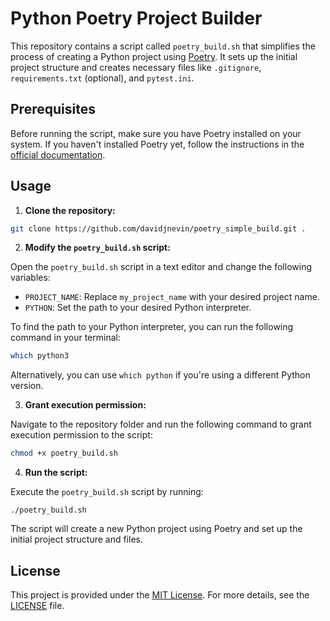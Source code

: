 # Python Poetry Project Builder

This repository contains a script called `poetry_build.sh` that simplifies the process of creating a Python project using [Poetry](https://python-poetry.org/). It sets up the initial project structure and creates necessary files like `.gitignore`, `requirements.txt` (optional), and `pytest.ini`.

## Prerequisites

Before running the script, make sure you have Poetry installed on your system. If you haven't installed Poetry yet, follow the instructions in the [official documentation](https://python-poetry.org/docs/#installation).

## Usage

1. **Clone the repository:**

```bash
git clone https://github.com/davidjnevin/poetry_simple_build.git .
```

2. **Modify the `poetry_build.sh` script:**

Open the `poetry_build.sh` script in a text editor and change the following variables:

- `PROJECT_NAME`: Replace `my_project_name` with your desired project name.
- `PYTHON`: Set the path to your desired Python interpreter.

To find the path to your Python interpreter, you can run the following command in your terminal:

```bash
which python3
```


Alternatively, you can use `which python` if you're using a different Python version.

3. **Grant execution permission:**

Navigate to the repository folder and run the following command to grant execution permission to the script:

```bash
chmod +x poetry_build.sh
```

4. **Run the script:**

Execute the `poetry_build.sh` script by running:

```basg
./poetry_build.sh

```


The script will create a new Python project using Poetry and set up the initial project structure and files.

## License

This project is provided under the [MIT License](https://opensource.org/licenses/MIT). For more details, see the [LICENSE](LICENSE) file.

